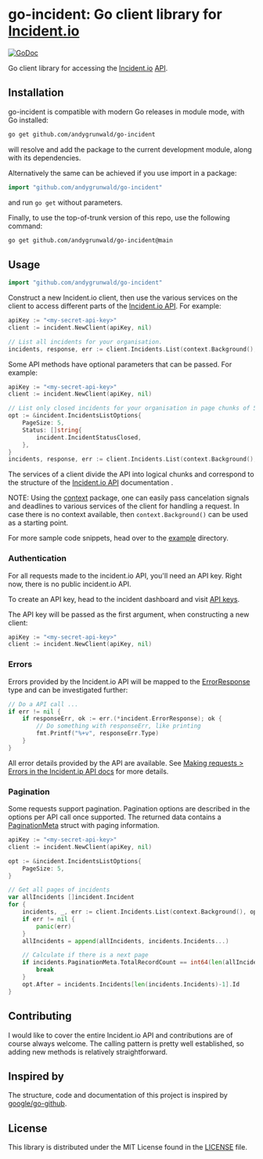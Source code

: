 # go-incident: Go client library for [Incident.io](https://incident.io/)

[![GoDoc](https://img.shields.io/static/v1?label=godoc&message=reference&color=blue)](https://pkg.go.dev/github.com/andygrunwald/go-incident)

Go client library for accessing the [Incident.io](https://incident.io/) [API](https://api-docs.incident.io/).

## Installation

go-incident is compatible with modern Go releases in module mode, with Go installed:

```bash
go get github.com/andygrunwald/go-incident
```

will resolve and add the package to the current development module, along with its dependencies.

Alternatively the same can be achieved if you use import in a package:

```go
import "github.com/andygrunwald/go-incident"
```

and run `go get` without parameters.

Finally, to use the top-of-trunk version of this repo, use the following command:

```bash
go get github.com/andygrunwald/go-incident@main
```

## Usage

```go
import "github.com/andygrunwald/go-incident"
```

Construct a new Incident.io client, then use the various services on the client to access different parts of the [Incident.io API](https://api-docs.incident.io/).
For example:

```go
apiKey := "<my-secret-api-key>"
client := incident.NewClient(apiKey, nil)

// List all incidents for your organisation.
incidents, response, err := client.Incidents.List(context.Background(), nil)
```

Some API methods have optional parameters that can be passed. For example:

```go
apiKey := "<my-secret-api-key>"
client := incident.NewClient(apiKey, nil)

// List only closed incidents for your organisation in page chunks of 5.
opt := &incident.IncidentsListOptions{
    PageSize: 5,
    Status: []string{
        incident.IncidentStatusClosed,
    },
}
incidents, response, err := client.Incidents.List(context.Background(), opt)
```

The services of a client divide the API into logical chunks and correspond to the structure of the [Incident.io API](https://api-docs.incident.io/) documentation .

NOTE: Using the [context](https://pkg.go.dev/context) package, one can easily pass cancelation signals and deadlines to various services of the client for handling a request.
In case there is no context available, then `context.Background()` can be used as a starting point.

For more sample code snippets, head over to the [example](https://github.com/andygrunwald/go-incident/tree/master/example) directory.

### Authentication

For all requests made to the incident.io API, you'll need an API key.
Right now, there is no public incident.io API.

To create an API key, head to the incident dashboard and visit [API keys](https://app.incident.io/settings/api-keys).

The API key will be passed as the first argument, when constructing a new client:

```go
apiKey := "<my-secret-api-key>"
client := incident.NewClient(apiKey, nil)
```

### Errors

Errors provided by the Incident.io API will be mapped to the [ErrorResponse](https://pkg.go.dev/github.com/andygrunwald/go-incident#ErrorResponse) type and can be investigated further:

```go
// Do a API call ...
if err != nil {
    if responseErr, ok := err.(*incident.ErrorResponse); ok {
        // Do something with responseErr, like printing
        fmt.Printf("%+v", responseErr.Type)
    }
}
```

All error details provided by the API are available.
See [Making requests > Errors in the Incident.ip API docs](https://api-docs.incident.io/#section/Making-requests/Errors) for more details.

### Pagination

Some requests support pagination.
Pagination options are described in the options per API call once supported.
The returned data contains a [PaginationMeta](https://pkg.go.dev/github.com/andygrunwald/go-incident#PaginationMeta) struct with paging information.

```go
apiKey := "<my-secret-api-key>"
client := incident.NewClient(apiKey, nil)

opt := &incident.IncidentsListOptions{
    PageSize: 5,
}

// Get all pages of incidents
var allIncidents []incident.Incident
for {
    incidents, _, err := client.Incidents.List(context.Background(), opt)
    if err != nil {
        panic(err)
    }
    allIncidents = append(allIncidents, incidents.Incidents...)

    // Calculate if there is a next page
    if incidents.PaginationMeta.TotalRecordCount == int64(len(allIncidents)) {
        break
    }
    opt.After = incidents.Incidents[len(incidents.Incidents)-1].Id
}
```

## Contributing

I would like to cover the entire Incident.io API and contributions are of course always welcome.
The calling pattern is pretty well established, so adding new methods is relatively straightforward.

## Inspired by

The structure, code and documentation of this project is inspired by [google/go-github](https://github.com/google/go-github).

## License

This library is distributed under the MIT License found in the [LICENSE](./LICENSE) file.
